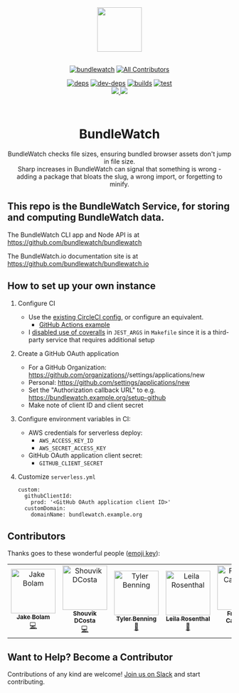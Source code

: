 <div align="center">
  <a href="https://bundlewatch.io">
    <img src="https://cdn.rawgit.com/bundlewatch/bundlewatch.io/master/docs/_assets/logo-large.svg" height="100px">
  </a>
  <br>
  <br>

[![bundlewatch][bundlewatch]][bundlewatch-url]
[![All Contributors](https://img.shields.io/badge/all_contributors-6-orange.svg?style=flat-square)](#contributors)

[![deps][deps]][deps-url]
[![dev-deps][dev-deps]][dev-deps-url]
[![builds][builds]][builds-url]
[![test][test]][test-url]
<br>
<a href="https://github.com/bundlewatch/service/graphs/contributors">
    <img src="https://img.shields.io/github/contributors/bundlewatch/service.svg">
</a>
<a href="https://github.com/bundlewatch/service/blob/master/LICENSE">
    <img src="https://img.shields.io/npm/l/bundlewatch.svg">
</a>

  <br>

  <h1>BundleWatch</h1>
  <p>
    BundleWatch checks file sizes, ensuring bundled browser assets don't jump in file size. <br />
    Sharp increases in BundleWatch can signal that something is wrong - adding a package that bloats the slug, a wrong import, or forgetting to minify.
  </p>
</div>

## This repo is the BundleWatch Service, for storing and computing BundleWatch data.
The BundleWatch CLI app and Node API is at https://github.com/bundlewatch/bundlewatch

The BundleWatch.io documentation site is at https://github.com/bundlewatch/bundlewatch.io

## How to set up your own instance

1. Configure CI
    - Use the [existing CircleCI config](https://github.com/bundlewatch/service/blob/master/.circleci/config.yml), or configure an equivalent.
      - [GitHub Actions example](https://github.com/GoProperly/bundlewatch-service/blob/master/.github/workflows/deploy.yml)
    - I [disabled use of coveralls](https://github.com/GoProperly/bundlewatch-service/commit/7aef7538c55f2d26a9779555830d57105d001713) in `JEST_ARGS` in `Makefile` since it is a third-party service that requires additional setup

1. Create a GitHub OAuth application
    - For a GitHub Organization: https://github.com/organizations/<ORG>/settings/applications/new
    - Personal: https://github.com/settings/applications/new
    - Set the "Authorization callback URL" to e.g. https://bundlewatch.example.org/setup-github
    - Make note of client ID and client secret

1. Configure environment variables in CI:
    - AWS credentials for serverless deploy:
      - `AWS_ACCESS_KEY_ID`
      - `AWS_SECRET_ACCESS_KEY`
    - GitHub OAuth application client secret:
      - `GITHUB_CLIENT_SECRET`

1. Customize `serverless.yml`
    ```
    custom:
      githubClientId:
        prod: '<GitHub OAuth application client ID>'
      customDomain:
        domainName: bundlewatch.example.org
    ```

## Contributors

Thanks goes to these wonderful people ([emoji key][emojis]):

<!-- ALL-CONTRIBUTORS-LIST:START - Do not remove or modify this section -->
<!-- prettier-ignore -->
<table>
  <tr>
    <td align="center"><a href="https://jakebolam.com"><img src="https://avatars2.githubusercontent.com/u/3534236?v=4" width="100px;" alt="Jake Bolam"/><br /><sub><b>Jake Bolam</b></sub></a><br /><a href="https://github.com/bundlewatch/service/commits?author=jakebolam" title="Code">💻</a></td>
    <td align="center"><a href="https://opensource.tophat.com"><img src="https://avatars0.githubusercontent.com/u/6020693?v=4" width="100px;" alt="Shouvik DCosta"/><br /><sub><b>Shouvik DCosta</b></sub></a><br /><a href="https://github.com/bundlewatch/service/commits?author=sdcosta" title="Code">💻</a></td>
    <td align="center"><a href="http://www.tylerbenning.com"><img src="https://avatars2.githubusercontent.com/u/7265547?v=4" width="100px;" alt="Tyler Benning"/><br /><sub><b>Tyler Benning</b></sub></a><br /><a href="#design-tbenning" title="Design">🎨</a></td>
    <td align="center"><a href="http://www.6ixsushi.com"><img src="https://avatars3.githubusercontent.com/u/20323414?v=4" width="100px;" alt="Leila Rosenthal"/><br /><sub><b>Leila Rosenthal</b></sub></a><br /><a href="https://github.com/bundlewatch/service/commits?author=leilarosenthal" title="Documentation">📖</a></td>
    <td align="center"><a href="https://github.com/francoiscampbell"><img src="https://avatars3.githubusercontent.com/u/3876970?v=4" width="100px;" alt="Francois Campbell"/><br /><sub><b>Francois Campbell</b></sub></a><br /><a href="https://github.com/bundlewatch/service/commits?author=francoiscampbell" title="Code">💻</a></td>
    <td align="center"><a href="http://emmanuel.ogbizi.com"><img src="https://avatars0.githubusercontent.com/u/2528959?v=4" width="100px;" alt="Emmanuel Ogbizi"/><br /><sub><b>Emmanuel Ogbizi</b></sub></a><br /><a href="#security-iamogbz" title="Security">🛡️</a></td>
  </tr>
</table>

<!-- ALL-CONTRIBUTORS-LIST:END -->

## Want to Help? Become a Contributor
Contributions of any kind are welcome! [Join us on Slack](https://join.slack.com/t/bundlewatch/shared_invite/enQtMzUwNjYxNTMwMzcyLWE5NGI4MzZjMjM4MTRlYzllOTMwYzIzZWNjM2MyMjBmMzNjNGM0ZGVhODc2YjFkNzIwMzNkYjk3NzE0MjZkOTc) and start contributing.

[bundlewatch]: https://img.shields.io/badge/bundle-watched-blue.svg
[bundlewatch-url]: https://bundlewatch.io

[deps]: https://david-dm.org/bundlewatch/service/status.svg
[deps-url]: https://david-dm.org/bundlewatch/service

[dev-deps]: https://david-dm.org/bundlewatch/service/dev-status.svg
[dev-deps-url]: https://david-dm.org/bundlewatch/service?type=dev

[test]: https://coveralls.io/repos/github/bundlewatch/service/badge.svg?branch=master
[test-url]: https://coveralls.io/github/bundlewatch/service?branch=master

[builds]: https://img.shields.io/circleci/project/github/bundlewatch/service/master.svg
[builds-url]: https://circleci.com/gh/bundlewatch/service

[emojis]: https://github.com/kentcdodds/all-contributors#emoji-key

